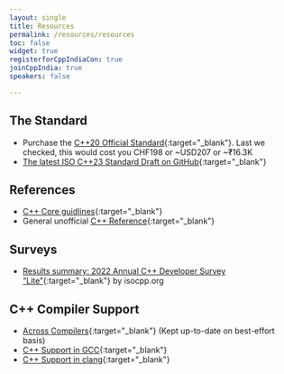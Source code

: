 ```yaml
---
layout: single
title: Resources
permalink: /resources/resources
toc: false
widget: true
registerforCppIndiaCon: true
joinCppIndia: true
speakers: false

---
```


## The Standard 
* Purchase the [C++20 Official Standard](https://www.iso.org/standard/79358.html){:target="_blank"}. Last we checked, this would cost you CHF198 or ~USD207 or ~₹16.3K 
* [The latest ISO C++23 Standard Draft on GitHub](http://github.com/cplusplus/draft){:target="_blank"}  

## References 
* [C++ Core guidlines](https://isocpp.github.io/CppCoreGuidelines/CppCoreGuidelines){:target="_blank"} 
* General unofficial [C++ Reference](http://cppreference.com/){:target="_blank"} 

## Surveys 
* [Results summary: 2022 Annual C++ Developer Survey “Lite”](https://isocpp.org/files/papers/CppDevSurvey-2022-summary.pdf){:target="_blank"} by isocpp.org 

## C++ Compiler Support 
* [Across Compilers](https://en.cppreference.com/w/cpp/compiler_support){:target="_blank"} (Kept up-to-date on best-effort basis) 
* [C++ Support in GCC](https://gcc.gnu.org/projects/cxx-status.html){:target="_blank"} 
* [C++ Support in clang](https://clang.llvm.org/cxx_status.html){:target="_blank"} 
